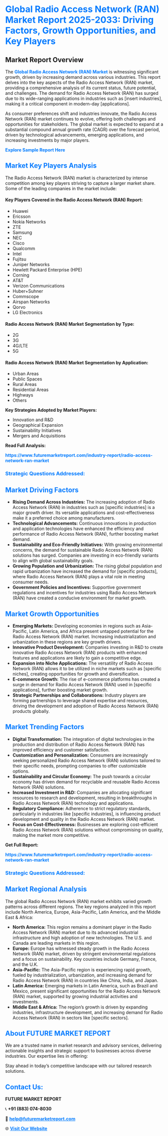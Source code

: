 <h1 style="color: #007BFF;">Global Radio Access Network (RAN) Market Report 2025-2033: Driving Factors, Growth Opportunities, and Key Players</h1>

<section id="overview">
<h2>Market Report Overview</h2>
<p>The <a href="https://www.futuremarketreport.com/industry-report/radio-access-network-ran-market" style="color: #007BFF; text-decoration: none;"><strong>Global Radio Access Network (RAN) Market</strong></a> is witnessing significant growth, driven by increasing demand across various industries. This report delves into the key aspects of the Radio Access Network (RAN) market, providing a comprehensive analysis of its current status, future potential, and challenges. The demand for Radio Access Network (RAN) has surged due to its wide-ranging applications in industries such as [insert industries], making it a critical component in modern-day [applications].</p>
<p>As consumer preferences shift and industries innovate, the Radio Access Network (RAN) market continues to evolve, offering both challenges and opportunities for stakeholders. The global market is expected to expand at a substantial compound annual growth rate (CAGR) over the forecast period, driven by technological advancements, emerging applications, and increasing investments by major players.</p>
</section>

<section id="overview">
<p><a href="https://www.futuremarketreport.com/request-sample/reportId=58050" style="color: #007BFF; text-decoration: none;"><strong>Explore Sample Report Here</strong></a></p>
</section>

<section id="key-players">
<h2 style="color: #007BFF;">Market Key Players Analysis</h2>
<p>The Radio Access Network (RAN) market is characterized by intense competition among key players striving to capture a larger market share. Some of the leading companies in the market include:</p>
<h4>Key Players Covered in the Radio Access Network (RAN) Report:</h4>
<ul><li>Huawei</li><li>Ericsson</li><li>Nokia Networks</li><li>ZTE</li><li>Samsung</li><li>NEC</li><li>Cisco</li><li>Qualcomm</li><li>Intel</li><li>Fujitsu</li><li>Juniper Networks</li><li>Hewlett Packard Enterprise (HPE)</li><li>Corning</li><li>AT&amp;T</li><li>Verizon Communications</li><li>Huber+Suhner</li><li>Commscope</li><li>Airspan Networks</li><li>Qorvo</li><li>LG Electronics</li></ul>
<h4>Radio Access Network (RAN) Market Segmentation by Type:</h4>
<ul><li>2G</li><li>3G</li><li>4G/LTE</li><li>5G</li></ul>

<h4>Radio Access Network (RAN) Market Segmentation by Application:</h4>
<ul><li>Urban Areas</li><li>Public Spaces</li><li>Rural Areas</li><li>Residential Areas</li><li>Highways</li><li>Others</li></ul>
<p><strong>Key Strategies Adopted by Market Players:</strong></p>
<ul>
<li>Innovation and R&D</li>
<li>Geographical Expansion</li>
<li>Sustainability Initiatives</li>
<li>Mergers and Acquisitions</li>
</ul>
</section>

<section>
<p><strong>Read Full Analysis: </strong></p><a href="https://www.futuremarketreport.com/industry-report/radio-access-network-ran-market" style="color: #007BFF; text-decoration: none;"><strong>https://www.futuremarketreport.com/industry-report/radio-access-network-ran-market</strong></a>
<h3 style="color: #007BFF;">Strategic Questions Addressed:</h3>
</section>

<section id="driving-factors">
<h2 style="color: #007BFF;">Market Driving Factors</h2>
<ul>
<li><strong>Rising Demand Across Industries:</strong> The increasing adoption of Radio Access Network (RAN) in industries such as [specific industries] is a major growth driver. Its versatile applications and cost-effectiveness make it a preferred choice among manufacturers.</li>
<li><strong>Technological Advancements:</strong> Continuous innovations in production and application technologies have enhanced the efficiency and performance of Radio Access Network (RAN), further boosting market demand.</li>
<li><strong>Sustainability and Eco-Friendly Initiatives:</strong> With growing environmental concerns, the demand for sustainable Radio Access Network (RAN) solutions has surged. Companies are investing in eco-friendly variants to align with global sustainability goals.</li>
<li><strong>Growing Population and Urbanization:</strong> The rising global population and rapid urbanization have increased the demand for [specific products], where Radio Access Network (RAN) plays a vital role in meeting consumer needs.</li>
<li><strong>Government Policies and Incentives:</strong> Supportive government regulations and incentives for industries using Radio Access Network (RAN) have created a conducive environment for market growth.</li>
</ul>
</section>

<section id="growth-opportunities">
<h2 style="color: #007BFF;">Market Growth Opportunities</h2>
<ul>
<li><strong>Emerging Markets:</strong> Developing economies in regions such as Asia-Pacific, Latin America, and Africa present untapped potential for the Radio Access Network (RAN) market. Increasing industrialization and urbanization in these regions are key growth drivers.</li>
<li><strong>Innovative Product Development:</strong> Companies investing in R&D to create innovative Radio Access Network (RAN) products with enhanced features and applications are likely to gain a competitive edge.</li>
<li><strong>Expansion into Niche Applications:</strong> The versatility of Radio Access Network (RAN) allows it to be utilized in niche markets such as [specific niches], creating opportunities for growth and diversification.</li>
<li><strong>E-commerce Growth:</strong> The rise of e-commerce platforms has created a surge in demand for Radio Access Network (RAN) used in [specific applications], further boosting market growth.</li>
<li><strong>Strategic Partnerships and Collaborations:</strong> Industry players are forming partnerships to leverage shared expertise and resources, driving the development and adoption of Radio Access Network (RAN) products globally.</li>
</ul>
</section>

<section id="trending-factors">
<h2 style="color: #007BFF;">Market Trending Factors</h2>
<ul>
<li><strong>Digital Transformation:</strong> The integration of digital technologies in the production and distribution of Radio Access Network (RAN) has improved efficiency and customer satisfaction.</li>
<li><strong>Customization and Personalization:</strong> Consumers are increasingly seeking personalized Radio Access Network (RAN) solutions tailored to their specific needs, prompting companies to offer customizable options.</li>
<li><strong>Sustainability and Circular Economy:</strong> The push towards a circular economy has driven demand for recyclable and reusable Radio Access Network (RAN) solutions.</li>
<li><strong>Increased Investment in R&D:</strong> Companies are allocating significant resources to research and development, resulting in breakthroughs in Radio Access Network (RAN) technology and applications.</li>
<li><strong>Regulatory Compliance:</strong> Adherence to strict regulatory standards, particularly in industries like [specific industries], is influencing product development and quality in the Radio Access Network (RAN) market.</li>
<li><strong>Focus on Cost-Effectiveness:</strong> Businesses are exploring cost-efficient Radio Access Network (RAN) solutions without compromising on quality, making the market more competitive.</li>
</ul>
</section>

<section>
<p><strong>Get Full Report: </strong></p><a href="https://www.futuremarketreport.com/industry-report/radio-access-network-ran-market" style="color: #007BFF; text-decoration: none;"><strong>https://www.futuremarketreport.com/industry-report/radio-access-network-ran-market</strong></a>
<h3 style="color: #007BFF;">Strategic Questions Addressed:</h3>
</section>


<section id="regional-analysis">
<h2 style="color: #007BFF;">Market Regional Analysis</h2>
<p>The global Radio Access Network (RAN) market exhibits varied growth patterns across different regions. The key regions analyzed in this report include North America, Europe, Asia-Pacific, Latin America, and the Middle East & Africa:</p>
<ul>
<li><strong>North America:</strong> This region remains a dominant player in the Radio Access Network (RAN) market due to its advanced industrial infrastructure and high adoption of new technologies. The U.S. and Canada are leading markets in this region.</li>
<li><strong>Europe:</strong> Europe has witnessed steady growth in the Radio Access Network (RAN) market, driven by stringent environmental regulations and a focus on sustainability. Key countries include Germany, France, and the U.K.</li>
<li><strong>Asia-Pacific:</strong> The Asia-Pacific region is experiencing rapid growth, fueled by industrialization, urbanization, and increasing demand for Radio Access Network (RAN) in countries like China, India, and Japan.</li>
<li><strong>Latin America:</strong> Emerging markets in Latin America, such as Brazil and Mexico, present significant opportunities for the Radio Access Network (RAN) market, supported by growing industrial activities and investments.</li>
<li><strong>Middle East & Africa:</strong> The region’s growth is driven by expanding industries, infrastructure development, and increasing demand for Radio Access Network (RAN) in sectors like [specific sectors].</li>
</ul>
</section>

<footer>
<h2 style="color: #007BFF;">About FUTURE MARKET REPORT</h2>
<p>We are a trusted name in market research and advisory services, delivering actionable insights and strategic support to businesses across diverse industries. Our expertise lies in offering:</p>

<p>Stay ahead in today’s competitive landscape with our tailored research solutions.</p>

<h2 style="color: #007BFF;">Contact Us:</h2>
<p><strong>FUTURE MARKET REPORT</strong></p>
<p>📞 <strong>+91 (883) 074-8030</strong></p>
<p>📧 <strong><a href="mailto:help@futuremarketreport.com" style="color: #007BFF;">help@futuremarketreport.com</a></strong></p>
<p>🌐 <strong><a href="https://www.futuremarketreport.com/" style="color: #007BFF;">Visit Our Website</a></strong></p>
</footer>